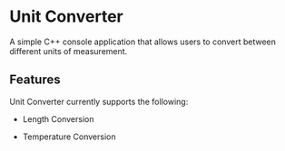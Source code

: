 # **Unit Converter**

A simple C++ console application that allows users to convert between different units of measurement.

## **Features**

Unit Converter currently supports the following:

- Length Conversion

- Temperature Conversion

